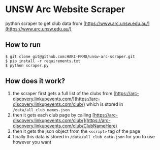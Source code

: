 # UNSW Arc Website Scraper

python scraper to get club data from [https://www.arc.unsw.edu.au/](https://www.arc.unsw.edu.au/)

## How to run

```console
$ git clone git@github.com:HARI-PRMD/unsw-arc-scraper.git
$ pip install -r requirements.txt
$ python scraper.py
```

## How does it work?

1. the scraper first gets a full list of the clubs from [https://arc-discovery.linkupevents.com/](https://arc-discovery.linkupevents.com/club/) which is stored in `/data/all_club_names.json`
2. then it gets each club page by calling [https://arc-discovery.linkupevents.com/club/](https://arc-discovery.linkupevents.com/club/ClubNameHere)
3. then it gets the json object from the `<script>` tag of the page
4. finally this data is stored in `/data/all_club_data.json` for you to use however you want
